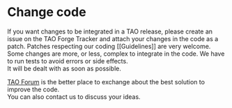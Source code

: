 Change code
===========

If you want changes to be integrated in a TAO release, please create an issue on the TAO Forge Tracker and attach your changes in the code as a patch. Patches respecting our coding [[Guidelines]] are very welcome.\
Some changes are more, or less, complex to integrate in the code. We have to run tests to avoid errors or side effects.\
It will be dealt with as soon as possible.

[TAO Forum](http://forge.taotesting.com/projects/tao/boards) is the better place to exchange about the best solution to improve the code.\
You can also contact us to discuss your ideas.

